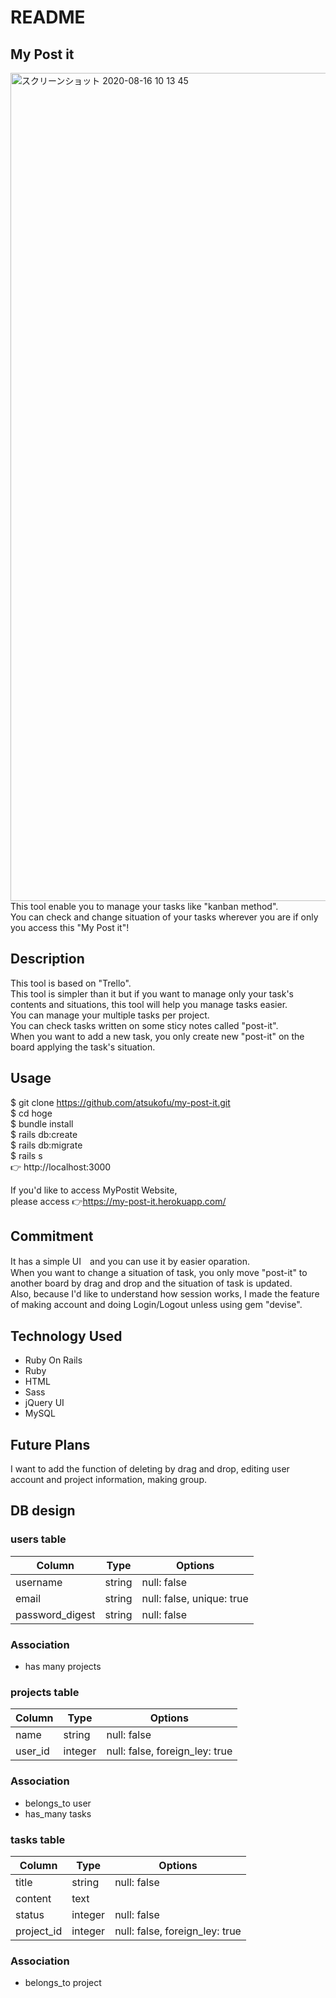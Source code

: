 # README

## My Post it
<img width="1325" alt="スクリーンショット 2020-08-16 10 13 45" src="https://user-images.githubusercontent.com/62829792/90324506-a3935e80-dfaa-11ea-9918-d1ac176c39e5.png">
This tool enable you to manage your tasks like "kanban method".<br>
You can check and change situation of your tasks wherever you are if only you access this "My Post it"!

## Description
This tool is based on "Trello".<br>
This tool is simpler than it but if you want to manage only your task's contents and situations, this tool will help you manage tasks easier.<br>
You can manage your multiple tasks per project. <br>
You can check tasks written on some sticy notes called "post-it".<br>
When you want to add a new task, you only create new "post-it" on the board applying the task's situation.<br>

## Usage
$ git clone https://github.com/atsukofu/my-post-it.git<br>
$ cd hoge<br>
$ bundle install<br>
$ rails db:create<br>
$ rails db:migrate<br>
$ rails s<br>
👉 http://localhost:3000

If you'd like to access MyPostit Website, <br>
please access 👉https://my-post-it.herokuapp.com/

## Commitment
It has a simple UI　and you can use it by easier oparation.<br>
When you want to change a situation of task, you only move "post-it" to another board by drag and drop and the situation  of task is updated.<br>
Also, because I'd like to understand how session works, I made the feature of making account and doing Login/Logout unless using gem "devise".<br> 

## Technology Used
- Ruby On Rails
- Ruby
- HTML
- Sass
- jQuery UI
- MySQL

## Future Plans
I want to add the function of deleting by drag and drop, editing user account and project information, making group.

## DB design
### users table
|Column|Type|Options|
|------|----|-------|
|username|string|null: false|
|email|string|null: false, unique: true|
|password_digest|string|null: false|

### Association
- has many projects

### projects table
|Column|Type|Options|
|------|----|-------|
|name|string|null: false|
|user_id|integer|null: false, foreign_ley: true|

### Association
- belongs_to user
- has_many tasks

### tasks table
|Column|Type|Options|
|------|----|-------|
|title|string|null: false|
|content|text||
|status|integer|null: false|
|project_id|integer|null: false, foreign_ley: true|

### Association
- belongs_to project
